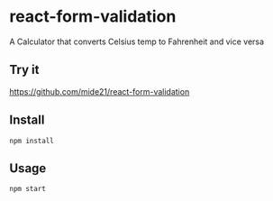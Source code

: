 # react-form-validation

A Calculator that converts Celsius temp to Fahrenheit and vice versa

## Try it

https://github.com/mide21/react-form-validation

## Install

 `npm install`


## Usage


 `npm start`
